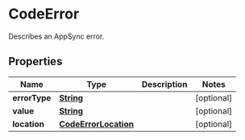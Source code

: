 

# CodeError

Describes an AppSync error.

## Properties

| Name | Type | Description | Notes |
|------------ | ------------- | ------------- | -------------|
|**errorType** | [**String**](String.md) |  |  [optional] |
|**value** | [**String**](String.md) |  |  [optional] |
|**location** | [**CodeErrorLocation**](CodeErrorLocation.md) |  |  [optional] |



